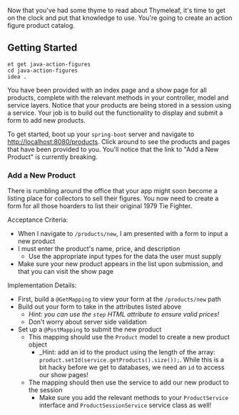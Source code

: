 Now that you've had some thyme to read about Thymeleaf, it's time to get on the clock and put that knowledge to use. You're going to create an action figure product catalog.

## Getting Started

```no-highlight
et get java-action-figures
cd java-action-figures
idea .
```

You have been provided with an index page and a show page for all products, complete with the relevant methods in your controller, model and service layers. Notice that your products are being stored in a session using a service. Your job is to build out the functionality to display and submit a form to add new products.

To get started, boot up your `spring-boot` server and navigate to <http://localhost:8080/products>. Click around to see the products and pages that have been provided to you. You'll notice that the link to "Add a New Product" is currently breaking.

### Add a New Product

There is rumbling around the office that your app might soon become a listing place for collectors to sell their figures. You now need to create a form for all those hoarders to list their original 1979 Tie Fighter.

Acceptance Criteria:

- When I navigate to `/products/new`, I am presented with a form to input a new product
- I must enter the product's name, price, and description
  - Use the appropriate input types for the data the user must supply
- Make sure your new product appears in the list upon submission, and that you can visit the show page

Implementation Details:
- First, build a `@GetMapping` to view your form at the `/products/new` path
- Build out your form to take in the attributes listed above
  - _Hint: you can use the `step` HTML attribute to ensure valid prices!_
  - Don't worry about server side validation
- Set up a `@PostMapping` to submit the new product
  - This mapping should use the `Product` model to create a new product object
    - _Hint: add an id to the product using the length of the array: `product.setId(service.getProducts().size());`. While this is a bit hacky before we get to databases, we need an `id` to access our show pages!
  - The mapping should then use the service to add our new product to the session
    - Make sure you add the relevant methods to your `ProductService` interface and `ProductSessionService` service class as well!

